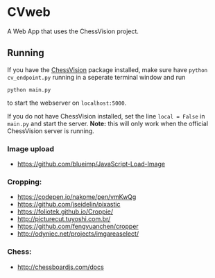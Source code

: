 # CVweb

A Web App that uses the ChessVision project.

## Running

If you have the [ChessVision](https://github.com/gudbrandtandberg/ChessVision) package installed, make sure have `python cv_endpoint.py` running in a seperate terminal window and run 

```python main.py```

to start the webserver on `localhost:5000`.

If you do not have ChessVision installed, set the line `local = False` in `main.py` and start the server. __Note:__ this will only work when the official ChessVision server is running.

### Image upload
- https://github.com/blueimp/JavaScript-Load-Image


### Cropping: 
- https://codepen.io/nakome/pen/vmKwQg
- https://github.com/jseidelin/pixastic
- https://foliotek.github.io/Croppie/
- http://picturecut.tuyoshi.com.br/
- https://github.com/fengyuanchen/cropper
- http://odyniec.net/projects/imgareaselect/

### Chess:
- http://chessboardjs.com/docs
